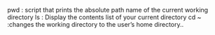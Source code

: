 pwd : script that prints the absolute path name of the current working directory
ls : Display the contents list of your current directory
cd ~ :changes the working directory to the user’s home directory..
